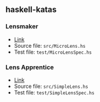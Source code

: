 ## haskell-katas

### Lensmaker
- [Link](https://www.codewars.com/kata/54258ffb430ca2e4b5000239/train/haskell)
- Source file: `src/MicroLens.hs`
- Test file: `test/MicroLensSpec.hs`

### Lens Apprentice
- [Link](https://www.codewars.com/kata/5cd99b8af446b0000ed8e615/haskell)
- Source file: `src/SimpleLens.hs`
- Test file: `test/SimpleLensSpec.hs`
